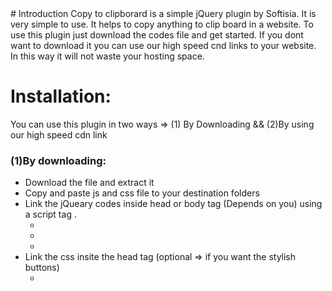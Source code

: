 <link href="https://cdn.softisia.com/github/markup/style.css" rel="stylesheet"></link>
# Introduction
Copy to clipborard is a simple jQuery plugin by Softisia. It is very simple to use. It helps to copy anything to clip board in a website. To use this plugin just download the codes file and get started. If you dont want to download it you can use our high speed cnd links to your website. In this way it will not waste your hosting space.


# Installation:
You can use this plugin in two ways =>
(1) By Downloading && (2)By using our high speed cdn link


### (1)By downloading:
* Download the file and extract it
* Copy and paste js and css file to your destination folders
* Link the jQueary codes inside head or body tag (Depends on you) using a script tag .
  - <script src="yourpath/jQuery.js"></script>
  - <script src="yourpath/clipboard.min.js"></script>
  - <script src="yourpath/copyMessage.js"></script>
* Link the css insite the head tag (optional => if you want the stylish buttons)
  - <link rel="stylesheet" href=" yourpath/cp_btn_style.css "/>
